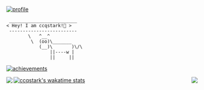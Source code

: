 <a href="https://komarev.com/ghpvc/?username=ccqstark"><img src="https://komarev.com/ghpvc/?username=ccqstark" alt="profile"></a>
```
 _________________________
< Hey! I am ccqstark!🤣 >
 -------------------------
        \   ^__^
         \  (oo)\_______
            (__)\       )\/\
                ||----w |
                ||     ||
```

<a href="https://github.com/ccqstark"><img src="https://github-profile-trophy.vercel.app/?username=ccqstark&row=1&theme=flat" alt="achievements"></a>

<a href="https://ccqstark.github.io/">
  <img align="left" src="https://github-readme-stats.vercel.app/api?username=ccqstark&count_private=true&show_icons=true&theme=swift" />
</a>

<a href="https://ccqstark.github.io/">
  <img align="right" src="https://github-readme-stats.vercel.app/api/top-langs/?username=ccqstark&hide=html,jupyter%20notebook,scss,typescript,Rich%20Text%20Format,ShaderLab" />
</a>

<!--
**ccqstark/ccqstark** is a ✨ _special_ ✨ repository because its `README.md` (this file) appears on your GitHub profile.

Here are some ideas to get you started:


- 🔭 I’m currently working on ...
- 🌱 I’m currently learning ...
- 👯 I’m looking to collaborate on ...
- 🤔 I’m looking for help with ...
- 💬 Ask me about ...
- 📫 How to reach me: ...
- 😄 Pronouns: ...
- ⚡ Fun fact: ...
-->

[![ccqstark's wakatime stats](https://github-readme-stats.vercel.app/api/wakatime?username=ccqstark)](https://wakatime.com/@ccqstark)
